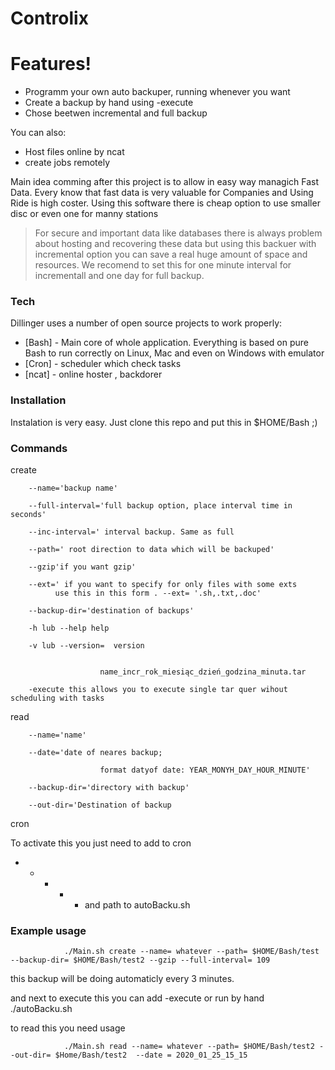 #                         Controlix
 
#  Features!
 
  -  Programm your own auto backuper, running whenever you want
  - Create a backup by hand using -execute
  - Chose beetwen incremental and full backup
 
 
You can also:
  - Host files online by ncat
  - create jobs remotely
 
 
Main idea comming after this project is to allow in easy way managich Fast Data.
Every know that fast data is very valuable for Companies and Using Ride is high coster. Using this software there is cheap option to use smaller disc or even one for manny stations
 
> For secure and important data like databases there is always problem about hosting and recovering these data but using this backuer with incremental option you can save a real huge amount of space and resources. We recomend to set this for one minute interval for incrementall and one day for full backup.
 
 
 
### Tech
 
Dillinger uses a number of open source projects to work properly:
 
* [Bash] - Main core of whole application. Everything is based on pure Bash to run correctly on Linux, Mac and even on Windows with emulator
* [Cron] -  scheduler which check tasks
* [ncat] - online hoster , backdorer
 
 
### Installation
Instalation is very easy. Just clone this repo and put this in $HOME/Bash ;)
 
### Commands
 
create
 
        --name='backup name'
 
        --full-interval='full backup option, place interval time in seconds'
       
        --inc-interval=' interval backup. Same as full
 
        --path=' root direction to data which will be backuped'
 
        --gzip'if you want gzip'
 
        --ext=' if you want to specify for only files with some exts
              use this in this form . --ext= '.sh,.txt,.doc'
 
        --backup-dir='destination of backups'
 
        -h lub --help help
 
        -v lub --version=  version
 
 
                        name_incr_rok_miesiąc_dzień_godzina_minuta.tar
 
        -execute this allows you to execute single tar quer wihout scheduling with tasks
 
 
read
 
        --name='name'
 
        --date='date of neares backup;
 
                        format datyof date: YEAR_MONYH_DAY_HOUR_MINUTE'
 
        --backup-dir='directory with backup'
 
        --out-dir='Destination of backup
 
cron
 
To activate this you just need to add to cron
* * * * * and path to autoBacku.sh
 
### Example usage
 
                ./Main.sh create --name= whatever --path= $HOME/Bash/test --backup-dir= $HOME/Bash/test2 --gzip --full-interval= 109
 
  this backup will be doing automaticly every 3 minutes.
 
and next to execute this you can add -execute or run by hand ./autoBacku.sh
 
to read this you need usage
 
                ./Main.sh read --name= whatever --path= $HOME/Bash/test2 --out-dir= $Home/Bash/test2  --date = 2020_01_25_15_15
